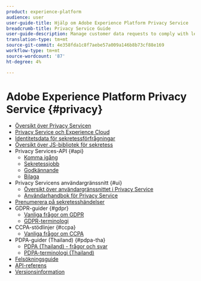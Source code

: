 ```yaml
---
product: experience-platform
audience: user
user-guide-title: Hjälp om Adobe Experience Platform Privacy Service
breadcrumb-title: Privacy Service Guide
user-guide-description: Manage customer data requests to comply with legal privacy regulations like GDPR and CCPA.
translation-type: tm+mt
source-git-commit: 4e358fda1c8f7aebe57a009a146b8b73cf88e169
workflow-type: tm+mt
source-wordcount: '87'
ht-degree: 4%

---
```



# Adobe Experience Platform Privacy Service {#privacy}

* [Översikt över Privacy Servicen](home.md)
* [Privacy Service och Experience Cloud](experience-cloud-apps.md)
* [Identitetsdata för sekretessförfrågningar](identity-data.md)
* [Översikt över JS-bibliotek för sekretess](js-library.md)
* Privacy Services-API {#api}
   * [Komma igång](api/getting-started.md)
   * [Sekretessjobb](api/privacy-jobs.md)
   * [Godkännande](api/consent.md)
   * [Bilaga](api/appendix.md)
* Privacy Servicens användargränssnitt {#ui}
   * [Översikt över användargränssnittet i Privacy Service](ui/overview.md)
   * [Användarhandbok för Privacy Service](ui/user-guide.md)
* [Prenumerera på sekretesshändelser](privacy-events.md)
* GDPR-guider {#gdpr}
   * [Vanliga frågor om GDPR](gdpr/faq.md)
   * [GDPR-terminologi](gdpr/terminology.md)
* CCPA-stödlinjer {#ccpa}
   * [Vanliga frågor om CCPA](ccpa/faq.md)
* PDPA-guider (Thailand) {#pdpa-tha}
   * [PDPA (Thailand) - frågor och svar](./pdpa-tha/faq.md)
   * [PDPA-terminologi (Thailand)](./pdpa-tha/terminology.md)
* [Felsökningsguide](troubleshooting-guide.md)
* [API-referens](https://www.adobe.io/apis/experienceplatform/home/api-reference.html#!acpdr/swagger-specs/privacy-service.yaml)
* [Versionsinformation](release-notes.md)
